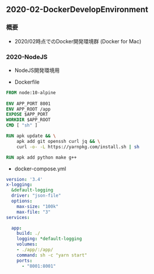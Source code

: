 ## 2020-02-DockerDevelopEnvironment

### 概要

- 2020/02時点でのDocker開発環境群 (Docker for Mac)

### 2020-NodeJS

- NodeJS開発環境用

- Dockerfile

```Dockerfile
FROM node:10-alpine
  
ENV APP_PORT 8001
ENV APP_ROOT /app
EXPOSE $APP_PORT
WORKDIR $APP_ROOT
CMD [ "sh" ]

RUN apk update && \
    apk add git openssh curl jq && \
    curl -o- -L https://yarnpkg.com/install.sh | sh

RUN apk add python make g++
```

- docker-compose.yml

```yaml:docker-compose.yml
version: '3.4'
x-logging:
  &default-logging
  driver: "json-file"
  options:
    max-size: "100k"
    max-file: "3"
services:

  app:
    build: ./
    logging: *default-logging
    volumes:
    - ./app/:/app/
    command: sh -c "yarn start"
    ports: 
      - "8001:8001"
```

